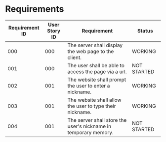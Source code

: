 # Requirements

| Requirement ID | User Story ID | Requirement | Status |
|----------------|---------------|-------------|--------|
|            000 |           000 | The server shall display the web page to the client. | WORKING |
|            001 |           000 | The user shall be able to access the page via a url. | NOT STARTED |
|            002 |           001 | The website shall prompt the user to enter a nickname. | WORKING |
|            003 |           001 | The website shall allow the user to type their nickname. | WORKING |
|            004 |           001 | The server shall store the user's nickname in temporary memory. | NOT STARTED |
